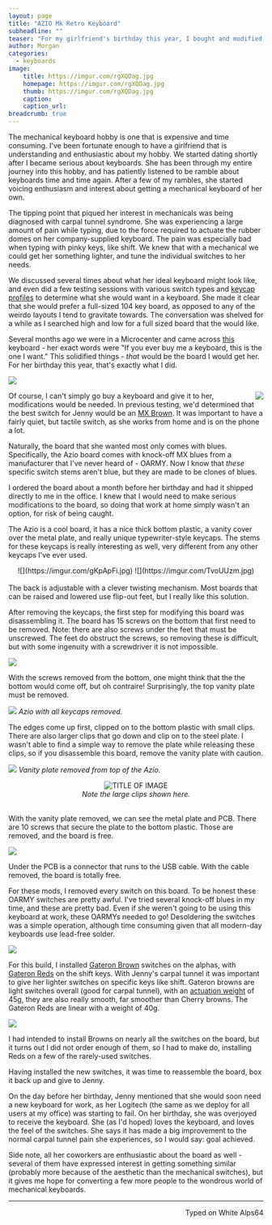 ```yaml
---
layout: page
title: "AZIO Mk Retro Keyboard"
subheadline: ""
teaser: "For my girlfriend's birthday this year, I bought and modified a keyboard for her. One that fit the aesthetic she liked, and with the mechanical switches she prefers."
author: Morgan
categories:
  - keyboards
image:
    title: https://imgur.com/rgXQDag.jpg
    homepage: https://imgur.com/rgXQDag.jpg
    thumb: https://imgur.com/rgXQDag.jpg
    caption:
    caption_url:
breadcrumb: true
---
```


The mechanical keyboard hobby is one that is expensive and time consuming. I've been fortunate enough to have a girlfriend that is understanding and enthusiastic about my hobby. We started dating shortly after I became serious about keyboards. She has been through my entire journey into this hobby, and has patiently listened to be ramble about keyboards time and time again. After a few of my rambles, she started voicing enthusiasm and interest about getting a mechanical keyboard of her own.

The tipping point that piqued her interest in mechanicals was being diagnosed with carpal tunnel syndrome. She was experiencing a large amount of pain while typing, due to the force required to actuate the rubber domes on her company-supplied keyboard. The pain was especially bad when typing with pinky keys, like shift. We knew that with a mechanical we could get her something lighter, and tune the individual switches to her needs.

We discussed several times about what her ideal keyboard might look like, and even did a few testing sessions with various switch types and [keycap profiles](https://deskthority.net/wiki/Keyboard_profile) to determine what she would want in a keyboard. She made it clear that she would prefer a full-sized 104 key board, as opposed to any of the weirdo layouts I tend to gravitate towards. The conversation was shelved for a while as I searched high and low for a full sized board that the would like.

Several months ago we were in a Microcenter and came across [this](https://www.amazon.com/gp/product/B01LY32G54) keyboard - her exact words were "If you ever buy me a keyboard, this is the one I want." This solidified things  - _that_ would be the board I would get her. For her birthday this year, that's exactly what I did.

![](https://imgur.com/GVvXE2o.jpg)

<img align="right" src="https://imgur.com/A3iHQji.jpg"> Of course, I can't simply go buy a keyboard and give it to her, modifications would be needed. In previous testing, we'd determined that the best switch for Jenny would be an [MX Brown](https://deskthority.net/wiki/Cherry_MX_Brown). It was important to have a fairly quiet, but tactile switch, as she works from home and is on the phone a lot.

Naturally, the board that she wanted most only comes with blues. Specifically, the Azio board comes with knock-off MX blues from a manufacturer that I've never heard of - OARMY. Now I know that _these_ specific switch stems aren't blue, but they are made to be clones of blues.

I ordered the board about a month before her birthday and had it shipped directly to me in the office. I knew that I would need to make serious modifications to the board, so doing that work at home simply wasn't an option, for risk of being caught.

The Azio is a cool board, it has a nice thick bottom plastic, a vanity cover over the metal plate, and really unique typewriter-style keycaps. The stems for these keycaps is really interesting as well, very different from any other keycaps I've ever used.

<center>![](https://imgur.com/gKpApFi.jpg) ![](https://imgur.com/TvoUUzm.jpg)</center>
<br>
The back is adjustable with a clever twisting mechanism. Most boards that can be raised and lowered use flip-out feet, but I really like this solution.

<blockquote class="imgur-embed-pub" lang="en" data-id="a/YDANc"><a href="//imgur.com/YDANc"></a></blockquote><script async src="//s.imgur.com/min/embed.js" charset="utf-8"></script>

After removing the keycaps, the first step for modifying this board was disassembling it. The board has 15 screws on the bottom that first need to be removed. Note: there are also screws under the feet that must be unscrewed. The feet do obstruct the screws, so removing these is difficult, but with some ingenuity with a screwdriver it is not impossible.

![](https://imgur.com/DABNKds.jpg)

With the screws removed from the bottom, one might think that the the bottom would come off, but oh contraire! Surprisingly, the top vanity plate must be removed.

![](https://imgur.com/7Jzuqmc.jpg)
<cite>Azio with all keycaps removed.</cite>

The edges come up first, clipped on to the bottom plastic with small clips. There are also larger clips that go down and clip on to the steel plate. I wasn't able to find a simple way to remove the plate while releasing these clips, so if you disassemble this board, remove the vanity plate with caution.

![](https://imgur.com/r4xEzmb.jpg)
<cite>Vanity plate removed from top of the Azio.</cite>
<center> <img src="https://imgur.com/ZKjCIUE.jpg" alt="TITLE OF IMAGE"> </center>   <center><cite>Note the large clips shown here.</cite></center>    <br>

With the vanity plate removed, we can see the metal plate and PCB. There are 10 screws that secure the plate to the bottom plastic. Those are removed, and the board is free.

![](https://imgur.com/Rfi9pdF.jpg)

Under the PCB is a connector that runs to the USB cable. With the cable removed, the board is totally free.

For these mods, I removed every switch on this board. To be honest these OARMY switches are pretty awful. I've tried several knock-off blues in my time, and these are pretty bad. Even if she weren't going to be using this keyboard at work, these OARMYs needed to go! Desoldering the switches was a simple operation, although time consuming given that all modern-day keyboards use lead-free solder.

![](https://imgur.com/09LqZkK.jpg)

For this build, I installed [Gateron Brown](https://deskthority.net/wiki/Gateron_KS-3_series) switches on the alphas, with [Gateron Reds](https://deskthority.net/wiki/Gateron_KS-3_series) on the shift keys. With Jenny's carpal tunnel it was important to give her lighter switches on specific keys like shift. Gateron browns are light switches overall (good for carpal tunnel), with an [actuation weight](https://deskthority.net/wiki/Force) of 45g, they are also really smooth, far smoother than Cherry browns. The Gateron Reds are linear with a weight of 40g.

![](https://imgur.com/ITweU7r.jpg)

I had intended to install Browns on nearly all the switches on the board, but it turns out I did not order enough of them, so I had to make do, installing Reds on a few of the rarely-used switches.

Having installed the new switches, it was time to reassemble the board, box it back up and give to Jenny.

On the day before her birthday, Jenny mentioned that she would soon need a new keyboard for work, as her Logitech (the same as we deploy for all users at my office) was starting to fail. On her birthday, she was overjoyed to receive the keyboard. She (as I'd hoped) loves the keyboard, and loves the feel of the switches. She says it has made a big improvement to the normal carpal tunnel pain she experiences, so I would say: goal achieved.

Side note, all her coworkers are enthusiastic about the board as well - several of them have expressed interest in getting something similar (probably more because of the aesthetic than the mechanical switches), but it gives me hope for converting a few more people to the wondrous world of mechanical keyboards.

---
<p align="right">Typed on White Alps64</p>
